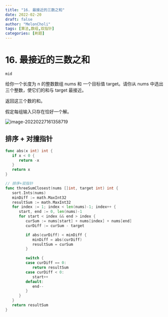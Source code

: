 ```yaml
---
title: "16. 最接近的三数之和"
date: 2022-02-20
draft: false
author: "MelonCholi"
tags: [算法,数组,双指针]
categories: [刷题]
---
```


# 16. 最接近的三数之和

`mid`

给你一个长度为 n 的整数数组 nums 和 一个目标值 target。请你从 nums 中选出三个整数，使它们的和与 target 最接近。

返回这三个数的和。

假定每组输入只存在恰好一个解。

![image-20220227161358719](https://markdown-1303167219.cos.ap-shanghai.myqcloud.com/image-20220227161358719.png)

## 排序 + 对撞指针

```go
func abs(x int) int {
   if x < 0 {
      return -x
   }
   return x
}

// 排序+双指针
func threeSumClosest(nums []int, target int) int {
   sort.Ints(nums)
   minDiff := math.MaxInt32
   resultSum := math.MaxInt32
   for index := 1; index < len(nums)-1; index++ {
      start, end := 0, len(nums)-1
      for start < index && end > index {
         curSum := nums[start] + nums[index] + nums[end]
         curDiff := curSum - target

         if abs(curDiff) < minDiff {
            minDiff = abs(curDiff)
            resultSum = curSum
         }

         switch {
         case curDiff == 0:
            return resultSum
         case curDiff < 0:
            start++
         default:
            end--
         }
      }
   }
   return resultSum
}
```